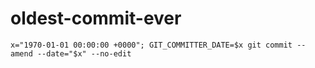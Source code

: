 # oldest-commit-ever
```x="1970-01-01 00:00:00 +0000"; GIT_COMMITTER_DATE=$x git commit --amend --date="$x" --no-edit```
